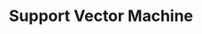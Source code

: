 ---
layout: post
is_post: on
post_url : "https://hackmd.io/@machine-learning/ByotdKCLI"
title:  "Support Vector Machine"
keywords: ""
categories: [machine-learning]
tags: [Coursera, Notes, SVM, Kernel-Trick, Lagrangian-Dual-problem]
icon: fas fa-book
---